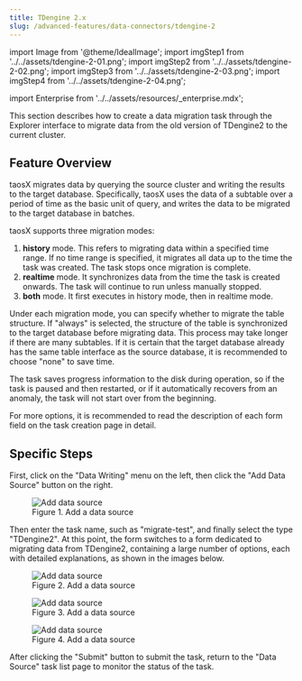 ```yaml
---
title: TDengine 2.x
slug: /advanced-features/data-connectors/tdengine-2
---
```


import Image from '@theme/IdealImage';
import imgStep1 from '../../assets/tdengine-2-01.png';
import imgStep2 from '../../assets/tdengine-2-02.png';
import imgStep3 from '../../assets/tdengine-2-03.png';
import imgStep4 from '../../assets/tdengine-2-04.png';

import Enterprise from '../../assets/resources/_enterprise.mdx';

<Enterprise/>

This section describes how to create a data migration task through the Explorer interface to migrate data from the old version of TDengine2 to the current cluster.

## Feature Overview

taosX migrates data by querying the source cluster and writing the results to the target database. Specifically, taosX uses the data of a subtable over a period of time as the basic unit of query, and writes the data to be migrated to the target database in batches.

taosX supports three migration modes:

1. **history** mode. This refers to migrating data within a specified time range. If no time range is specified, it migrates all data up to the time the task was created. The task stops once migration is complete.
2. **realtime** mode. It synchronizes data from the time the task is created onwards. The task will continue to run unless manually stopped.
3. **both** mode. It first executes in history mode, then in realtime mode.

Under each migration mode, you can specify whether to migrate the table structure. If "always" is selected, the structure of the table is synchronized to the target database before migrating data. This process may take longer if there are many subtables. If it is certain that the target database already has the same table interface as the source database, it is recommended to choose "none" to save time.

The task saves progress information to the disk during operation, so if the task is paused and then restarted, or if it automatically recovers from an anomaly, the task will not start over from the beginning.

For more options, it is recommended to read the description of each form field on the task creation page in detail.

## Specific Steps

First, click on the "Data Writing" menu on the left, then click the "Add Data Source" button on the right.

<figure>
<Image img={imgStep1} alt="Add data source"/>
<figcaption>Figure 1. Add a data source</figcaption>
</figure>

Then enter the task name, such as "migrate-test", and finally select the type "TDengine2". At this point, the form switches to a form dedicated to migrating data from TDengine2, containing a large number of options, each with detailed explanations, as shown in the images below.

<figure>
<Image img={imgStep2} alt="Add data source"/>
<figcaption>Figure 2. Add a data source</figcaption>
</figure>

<figure>
<Image img={imgStep3} alt="Add data source"/>
<figcaption>Figure 3. Add a data source</figcaption>
</figure>

<figure>
<Image img={imgStep4} alt="Add data source"/>
<figcaption>Figure 4. Add a data source</figcaption>
</figure>

After clicking the "Submit" button to submit the task, return to the "Data Source" task list page to monitor the status of the task.
